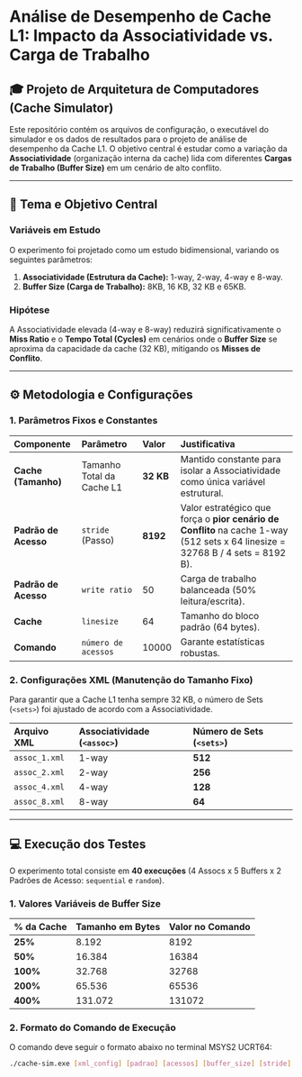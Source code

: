 # Análise de Desempenho de Cache L1: Impacto da Associatividade vs. Carga de Trabalho

## 🎓 Projeto de Arquitetura de Computadores (Cache Simulator)

Este repositório contém os arquivos de configuração, o executável do simulador e os dados de resultados para o projeto de análise de desempenho da Cache L1. O objetivo central é estudar como a variação da **Associatividade** (organização interna da cache) lida com diferentes **Cargas de Trabalho (Buffer Size)** em um cenário de alto conflito.

---

## 🎯 Tema e Objetivo Central

### Variáveis em Estudo

O experimento foi projetado como um estudo bidimensional, variando os seguintes parâmetros:

1.  **Associatividade (Estrutura da Cache):** 1-way, 2-way, 4-way e 8-way.
2.  **Buffer Size (Carga de Trabalho):** 8KB, 16 KB, 32 KB e 65KB.

### Hipótese

A Associatividade elevada (4-way e 8-way) reduzirá significativamente o **Miss Ratio** e o **Tempo Total (Cycles)** em cenários onde o **Buffer Size** se aproxima da capacidade da cache (32 KB), mitigando os **Misses de Conflito**.

---

## ⚙️ Metodologia e Configurações

### 1. Parâmetros Fixos e Constantes

| Componente | Parâmetro | Valor | Justificativa |
| :--- | :--- | :--- | :--- |
| **Cache (Tamanho)** | Tamanho Total da Cache L1 | **32 KB** | Mantido constante para isolar a Associatividade como única variável estrutural. |
| **Padrão de Acesso** | `stride` (Passo) | **8192** | Valor estratégico que força o **pior cenário de Conflito** na cache 1-way (512 sets x 64 linesize = 32768 B / 4 sets = 8192 B). |
| **Padrão de Acesso** | `write ratio` | 50 | Carga de trabalho balanceada (50% leitura/escrita). |
| **Cache** | `linesize` | 64 | Tamanho do bloco padrão (64 bytes). |
| **Comando** | `número de acessos` | 10000 | Garante estatísticas robustas. |

### 2. Configurações XML (Manutenção do Tamanho Fixo)

Para garantir que a Cache L1 tenha sempre 32 KB, o número de Sets (`<sets>`) foi ajustado de acordo com a Associatividade.

| Arquivo XML | Associatividade (`<assoc>`) | Número de Sets (`<sets>`) |
| :--- | :--- | :--- |
| `assoc_1.xml` | 1-way | **512** |
| `assoc_2.xml` | 2-way | **256** |
| `assoc_4.xml` | 4-way | **128** |
| `assoc_8.xml` | 8-way | **64** |

---

## 💻 Execução dos Testes

O experimento total consiste em **40 execuções** (4 Assocs x 5 Buffers x 2 Padrões de Acesso: `sequential` e `random`).

### 1. Valores Variáveis de Buffer Size

| % da Cache | Tamanho em Bytes | Valor no Comando |
| :--- | :--- | :--- |
| **25%** | 8.192 | 8192 |
| **50%** | 16.384 | 16384 |
| **100%** | 32.768 | 32768 |
| **200%** | 65.536 | 65536 |
| **400%** | 131.072 | 131072 |

### 2. Formato do Comando de Execução

O comando deve seguir o formato abaixo no terminal MSYS2 UCRT64:

```bash
./cache-sim.exe [xml_config] [padrao] [acessos] [buffer_size] [stride] [write_ratio]
